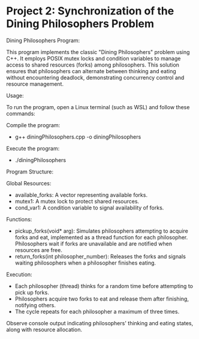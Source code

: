 # Project 2: Synchronization of the Dining Philosophers Problem

Dining Philosophers Program:

This program implements the classic "Dining Philosophers" problem using C++. It employs POSIX mutex locks and condition variables to manage access to shared resources (forks) among philosophers. This solution ensures that philosophers can alternate between thinking and eating without encountering deadlock, demonstrating concurrency control and resource management.

Usage:

To run the program, open a Linux terminal (such as WSL) and follow these commands:

Compile the program:
- g++ diningPhilosophers.cpp -o diningPhilosophers

Execute the program:
- ./diningPhilosophers


Program Structure:

Global Resources:

- available_forks: A vector representing available forks.
- mutex1: A mutex lock to protect shared resources.
- cond_var1: A condition variable to signal availability of forks.

Functions:

- pickup_forks(void* arg): Simulates philosophers attempting to acquire forks and eat, implemented as a thread function for each philosopher. Philosophers wait if forks are unavailable and are notified when resources are free.
- return_forks(int philosopher_number): Releases the forks and signals waiting philosophers when a philosopher finishes eating.

Execution:

- Each philosopher (thread) thinks for a random time before attempting to pick up forks.
- Philosophers acquire two forks to eat and release them after finishing, notifying others.
- The cycle repeats for each philosopher a maximum of three times.

Observe console output indicating philosophers' thinking and eating states, along with resource allocation.
